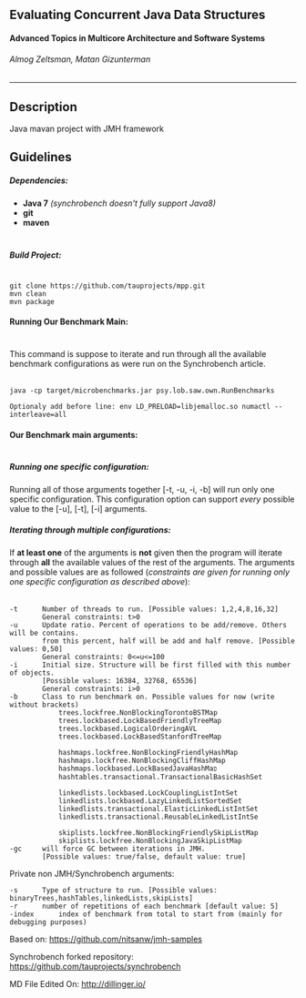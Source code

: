 ##  Evaluating Concurrent Java Data Structures 
#### Advanced Topics in Multicore Architecture and Software Systems

###### Almog Zeltsman, Matan Gizunterman
_____
## Description
Java mavan project with JMH framework
 
## Guidelines
##### Dependencies:
* **Java 7** *(synchrobench doesn't fully support Java8)*
* **git** 
* **maven**
#
##### Build Project:
#
    git clone https://github.com/tauprojects/mpp.git
    mvn clean
    mvn package


#### Running Our Benchmark Main:
# 
This command is suppose to iterate and run through all the available benchmark configurations
as were run on the Synchrobench article.
###### 
    java -cp target/microbenchmarks.jar psy.lob.saw.own.RunBenchmarks
	
	Optionaly add before line: env LD_PRELOAD=libjemalloc.so numactl --interleave=all

#### Our Benchmark main arguments:
# 
##### Running one specific configuration:
Running all of those arguments together [-t, -u, -i, -b] will run only one specific configuration. 
This configuration option can support _every_ possible value to the [-u], [-t], [-i] arguments.
##### Iterating through multiple configurations:
If **at least one** of the arguments is **not** given then the program will iterate through **all** the available values of the rest of the arguments.
The arguments and possible values are as followed (*constraints are given for running only one specific configuration as described above*):
###### 
    -t 		Number of threads to run. [Possible values: 1,2,4,8,16,32]
			General constraints: t>0
	-u 		Update ratio. Percent of operations to be add/remove. Others will be contains.
			from this percent, half will be add and half remove. [Possible values: 0,50]
			General constraints: 0<=u<=100
	-i 		Initial size. Structure will be first filled with this number of objects. 
			[Possible values: 16384, 32768, 65536]
			General constraints: i>0
	-b		Class to run benchmark on. Possible values for now (write without brackets)
				trees.lockfree.NonBlockingTorontoBSTMap
				trees.lockbased.LockBasedFriendlyTreeMap
				trees.lockbased.LogicalOrderingAVL
				trees.lockbased.LockBasedStanfordTreeMap
                
				hashmaps.lockfree.NonBlockingFriendlyHashMap
				hashmaps.lockfree.NonBlockingCliffHashMap
				hashmaps.lockbased.LockBasedJavaHashMaפ
				hashtables.transactional.TransactionalBasicHashSet
                
				linkedlists.lockbased.LockCouplingListIntSet
				linkedlists.lockbased.LazyLinkedListSortedSet
				linkedlists.transactional.ElasticLinkedListIntSet
				linkedlists.transactional.ReusableLinkedListIntSe
                
				skiplists.lockfree.NonBlockingFriendlySkipListMap
				skiplists.lockfree.NonBlockingJavaSkipListMap
	-gc		will force GC between iterations in JMH. 
			[Possible values: true/false, default value: true]
	
Private non JMH/Synchrobench arguments:
	
	-s 		Type of structure to run. [Possible values: binaryTrees,hashTables,linkedLists,skipLists]
	-r 		number of repetitions of each benchmark [default value: 5]
	-index		index of benchmark from total to start from (mainly for debugging purposes)

	
Based on: https://github.com/nitsanw/jmh-samples

Synchrobench forked repository: https://github.com/tauprojects/synchrobench

MD File Edited On: http://dillinger.io/


